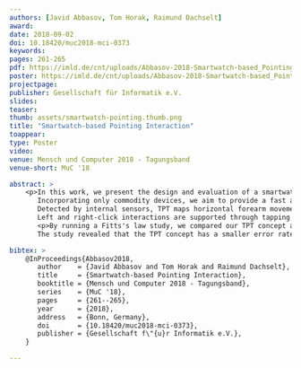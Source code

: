 ```yaml
---
authors: [Javid Abbasov, Tom Horak, Raimund Dachselt]
award:
date: 2018-09-02
doi: 10.18420/muc2018-mci-0373
keywords:
pages: 261-265
pdf: https://imld.de/cnt/uploads/Abbasov-2018-Smartwatch-based_Pointing.pdf
poster: https://imld.de/cnt/uploads/Abbasov-2018-Smartwatch-based_Pointing-Poster.pdf
projectpage:
publisher: Gesellschaft für Informatik e.V.
slides:
teaser:
thumb: assets/smartwatch-pointing.thumb.png
title: "Smartwatch-based Pointing Interaction"
toappear:
type: Poster
video:
venue: Mensch und Computer 2018 - Tagungsband
venue-short: MuC '18

abstract: >
    <p>In this work, we present the design and evaluation of a smartwatch-based mid-air pointing and clicking interaction technique called <emph>Twist, Point, and Tap</emph>, or short <emph>TPT</emph>.
       Incorporating only commodity devices, we aim to provide a fast and error-prone pointing approach that can easily be deployed to existing environments with a shared display, e.g., meeting rooms or public info points.
       Detected by internal sensors, TPT maps horizontal forearm movements as well as wrist rotation to relative cursor movements on a nearby large display.
       Left and right-click interactions are supported through tapping on the smartwatch's touchscreen.</p>
       <p>By running a Fitts's law study, we compared our TPT concept against an existing smartwatch-based pointing technique called Watchpoint.
       The study revealed that the TPT concept has a smaller error rate while maintaining a comparable performance.</p>

bibtex: >
    @InProceedings{Abbasov2018,
       author    = {Javid Abbasov and Tom Horak and Raimund Dachselt},
       title     = {Smartwatch-based Pointing Interaction},
       booktitle = {Mensch und Computer 2018 - Tagungsband},
       series    = {MuC '18},
       pages     = {261--265},
       year      = {2018},
       address   = {Bonn, Germany},
       doi       = {10.18420/muc2018-mci-0373},
       publisher = {Gesellschaft f\"{u}r Informatik e.V.},
    }

---
```


